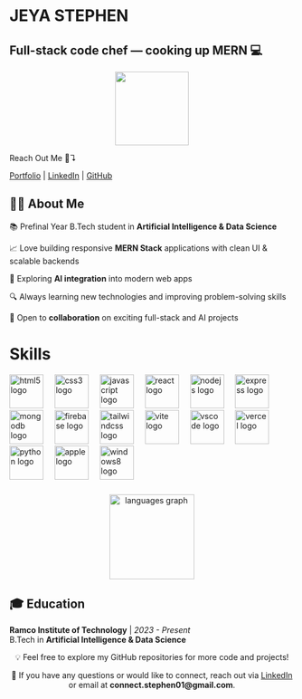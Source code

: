 <h1>JEYA STEPHEN</h1>

<h2 align="left">Full-stack code chef — cooking up MERN 💻</h2>
<p align="center">
  <img height="130" src="https://encrypted-tbn0.gstatic.com/images?q=tbn:ANd9GcQmD6FTKC-9IWR7VE4pQSeWyaRKawd7Avj-kQ&s" />
</p>

<p align="left"> Reach Out Me 📲↴ </p>

[Portfolio](https://stephenshub03.github.io/personal_website/) | [LinkedIn](https://www.linkedin.com/in/stephen-profile/) | [GitHub](https://github.com/StephensHub03)


<h2>🧑‍💻 About Me</h2>

<p>📚 Prefinal Year B.Tech student in <b>Artificial Intelligence & Data Science</b></p>
<p>📈 Love building responsive <b>MERN Stack</b> applications with clean UI & scalable backends</p>
<p>🤖 Exploring <b>AI integration</b> into modern web apps</p>
<p>🔍 Always learning new technologies and improving problem-solving skills  
<p>💬 Open to <b>collaboration</b> on exciting full-stack and AI projects</p>


###
<h1>Skills</h1>
<div align=center">
  <img src="https://cdn.jsdelivr.net/gh/devicons/devicon/icons/html5/html5-plain-wordmark.svg" height="60" alt="html5 logo"  />
  <img width="12" />
  <img src="https://cdn.jsdelivr.net/gh/devicons/devicon/icons/css3/css3-plain-wordmark.svg" height="60" alt="css3 logo"  />
  <img width="12" />
  <img src="https://skillicons.dev/icons?i=js" height="60" alt="javascript logo"  />
  <img width="12" />
  <img src="https://cdn.jsdelivr.net/gh/devicons/devicon/icons/react/react-original-wordmark.svg" height="60" alt="react logo"  />
  <img width="12" />
  <img src="https://cdn.jsdelivr.net/gh/devicons/devicon/icons/nodejs/nodejs-plain-wordmark.svg" height="60" alt="nodejs logo"  />
  <img width="12" />
  <img src="https://skillicons.dev/icons?i=express" height="60" alt="express logo"  />
  <img width="12" />
  <img src="https://skillicons.dev/icons?i=mongodb" height="60" alt="mongodb logo"  />
  <img width="12" />
  <img src="https://skillicons.dev/icons?i=firebase" height="60" alt="firebase logo"  />
  <img width="12" />
  <img src="https://cdn.jsdelivr.net/gh/devicons/devicon/icons/tailwindcss/tailwindcss-original-wordmark.svg" height="60" alt="tailwindcss logo"  />
  <img width="12" />
  <img src="https://skillicons.dev/icons?i=vite" height="60" alt="vite logo"  />
  <img width="12" />
  <img src="https://skillicons.dev/icons?i=vscode" height="60" alt="vscode logo"  />
  <img width="12" />
  <img src="https://skillicons.dev/icons?i=vercel" height="60" alt="vercel logo"  />
  <img width="12" />
  <img src="https://cdn.jsdelivr.net/gh/devicons/devicon/icons/python/python-original-wordmark.svg" height="60" alt="python logo"  />
  <img width="12" />
  <img src="https://img.shields.io/badge/Apple-000000?logo=apple&logoColor=white&style=for-the-badge" height="60" alt="apple logo"  />
  <img width="12" />
  <img src="https://cdn.jsdelivr.net/gh/devicons/devicon/icons/windows8/windows8-original.svg" height="60" alt="windows8 logo"  />
</div>

###

<div align="center">
  <img src="https://github-readme-stats.vercel.app/api/top-langs?username=StephensHub03&locale=en&hide_title=false&layout=compact&card_width=320&langs_count=5&theme=dracula&hide_border=false" height="150" alt="languages graph"  />
</div>

<h2>🎓 Education</h2>
<p><b>Ramco Institute of Technology</b> | <i>2023 - Present</i><br>B.Tech in <b>Artificial Intelligence & Data Science</b></p>

<p align="center">💡 Feel free to explore my GitHub repositories for more code and projects!</p>
<p align="center">📩 If you have any questions or would like to connect, reach out via <a href="https://www.linkedin.com/in/stephen-profile/">LinkedIn</a> or email at <b>connect.stephen01@gmail.com</b>.</p>




